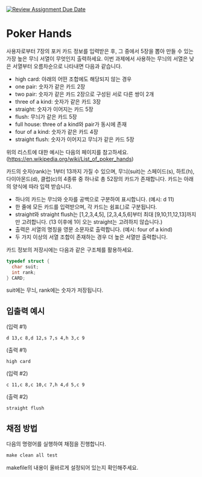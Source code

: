 [![Review Assignment Due Date](https://classroom.github.com/assets/deadline-readme-button-24ddc0f5d75046c5622901739e7c5dd533143b0c8e959d652212380cedb1ea36.svg)](https://classroom.github.com/a/qC5ZaOsp)
# Poker Hands

사용자로부터 7장의 포커 카드 정보를 입력받은 후, 그 중에서 5장을 뽑아 만들 수 있는 가장 높은 무늬 서열이 무엇인지 출력하세요.
이번 과제에서 사용하는 무늬의 서열은 낮은 서열부터 오름차순으로 나타내면 다음과 같습니다.

- high card: 아래의 어떤 조합에도 해당되지 않는 경우
- one pair: 숫자가 같은 카드 2장
- two pair: 숫자가 같은 카드 2장으로 구성된 서로 다른 쌍이 2개
- three of a kind: 숫자가 같은 카드 3장
- straight: 숫자가 이어지는 카드 5장
- flush: 무늬가 같은 카드 5장
- full house: three of a kind와 pair가 동시에 존재
- four of a kind: 숫자가 같은 카드 4장
- straight flush: 숫자가 이어지고 무늬가 같은 카드 5장

위의 리스트에 대한 예시는 다음의 페이지를 참고하세요. (https://en.wikipedia.org/wiki/List_of_poker_hands)

카드의 숫자(rank)는 1부터 13까지 가질 수 있으며, 무늬(suit)는 스페이드(s), 하트(h), 다이아몬드(d), 클럽(c)의 4종류 중 하나로 총 52장의 카드가 존재합니다.
카드는 아래의 양식에 따라 입력 받습니다.

- 하나의 카드는 무늬와 숫자를 공백으로 구분하여 표시합니다. (예시: d 11)
- 한 줄에 모든 카드를 입력받으며, 각 카드는 쉼표(,)로 구분됩니다.
- straight와 straight flush는 [1,2,3,4,5], [2,3,4,5,6]부터 최대 [9,10,11,12,13]까지만 고려합니다. (13 이후에 1이 오는 straight는 고려하지 않습니다.)
- 출력은 서열의 명칭을 영문 소문자로 출력합니다. (예시: four of a kind)
- 두 가지 이상의 서열 조합이 존재하는 경우 더 높은 서열만 출력합니다.

카드 정보의 저장시에는 다음과 같은 구조체를 활용하세요.
```C
typedef struct {
  char suit;
  int rank;
} CARD;
```
suit에는 무늬, rank에는 숫자가 저장됩니다.

## 입출력 예시
(입력 #1)
```
d 13,c 8,d 12,s 7,s 4,h 3,c 9
```
(출력 #1)
```
high card
```
(입력 #2)
```
c 11,c 8,c 10,c 7,h 4,d 5,c 9
```
(출력 #2)
```
straight flush
```


## 채점 방법

다음의 명령어를 실행하여 채점을 진행합니다.

```Makefile
make clean all test
```

makefile의 내용이 올바르게 설정되어 있는지 확인해주세요.
